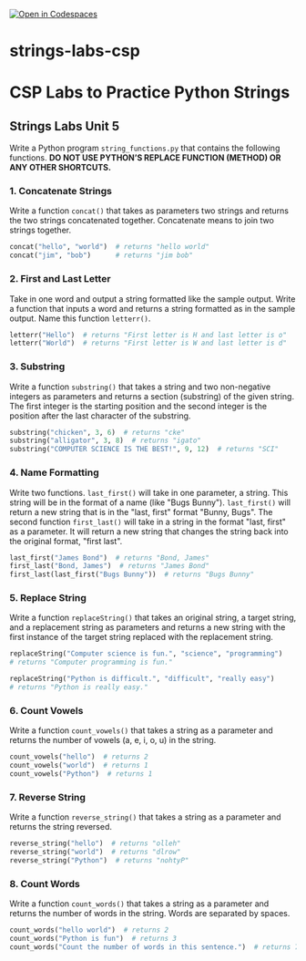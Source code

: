 [![Open in Codespaces](https://classroom.github.com/assets/launch-codespace-2972f46106e565e64193e422d61a12cf1da4916b45550586e14ef0a7c637dd04.svg)](https://classroom.github.com/open-in-codespaces?assignment_repo_id=17031988)
# strings-labs-csp
# CSP Labs to Practice Python Strings

## Strings Labs Unit 5

Write a Python program `string_functions.py` that contains the following functions. **DO NOT USE PYTHON’S REPLACE FUNCTION (METHOD) OR ANY OTHER SHORTCUTS.**

### 1. Concatenate Strings

Write a function `concat()` that takes as parameters two strings and returns the two strings concatenated together. Concatenate means to join two strings together.

```python
concat("hello", "world")  # returns "hello world"
concat("jim", "bob")      # returns "jim bob"
```

### 2. First and Last Letter

Take in one word and output a string formatted like the sample output. Write a function that inputs a word and returns a string formatted as in the sample output. Name this function `letterr()`.

```python
letterr("Hello")  # returns "First letter is H and last letter is o"
letterr("World")  # returns "First letter is W and last letter is d"
```

### 3. Substring

Write a function `substring()` that takes a string and two non-negative integers as parameters and returns a section (substring) of the given string. The first integer is the starting position and the second integer is the position after the last character of the substring.

```python
substring("chicken", 3, 6)  # returns "cke"
substring("alligator", 3, 8)  # returns "igato"
substring("COMPUTER SCIENCE IS THE BEST!", 9, 12)  # returns "SCI"
```

### 4. Name Formatting

Write two functions. `last_first()` will take in one parameter, a string. This string will be in the format of a name (like "Bugs Bunny"). `last_first()` will return a new string that is in the "last, first" format "Bunny, Bugs". The second function `first_last()` will take in a string in the format "last, first" as a parameter. It will return a new string that changes the string back into the original format, "first last".

```python
last_first("James Bond")  # returns "Bond, James"
first_last("Bond, James")  # returns "James Bond"
first_last(last_first("Bugs Bunny"))  # returns "Bugs Bunny"
```

### 5. Replace String

Write a function `replaceString()` that takes an original string, a target string, and a replacement string as parameters and returns a new string with the first instance of the target string replaced with the replacement string.

```python
replaceString("Computer science is fun.", "science", "programming")
# returns "Computer programming is fun."

replaceString("Python is difficult.", "difficult", "really easy")
# returns "Python is really easy."
```
### 6. Count Vowels

Write a function `count_vowels()` that takes a string as a parameter and returns the number of vowels (a, e, i, o, u) in the string.

```python
count_vowels("hello")  # returns 2
count_vowels("world")  # returns 1
count_vowels("Python")  # returns 1
```

### 7. Reverse String

Write a function `reverse_string()` that takes a string as a parameter and returns the string reversed.

```python
reverse_string("hello")  # returns "olleh"
reverse_string("world")  # returns "dlrow"
reverse_string("Python")  # returns "nohtyP"
```

### 8. Count Words

Write a function `count_words()` that takes a string as a parameter and returns the number of words in the string. Words are separated by spaces.

```python
count_words("hello world")  # returns 2
count_words("Python is fun")  # returns 3
count_words("Count the number of words in this sentence.")  # returns 7
```

